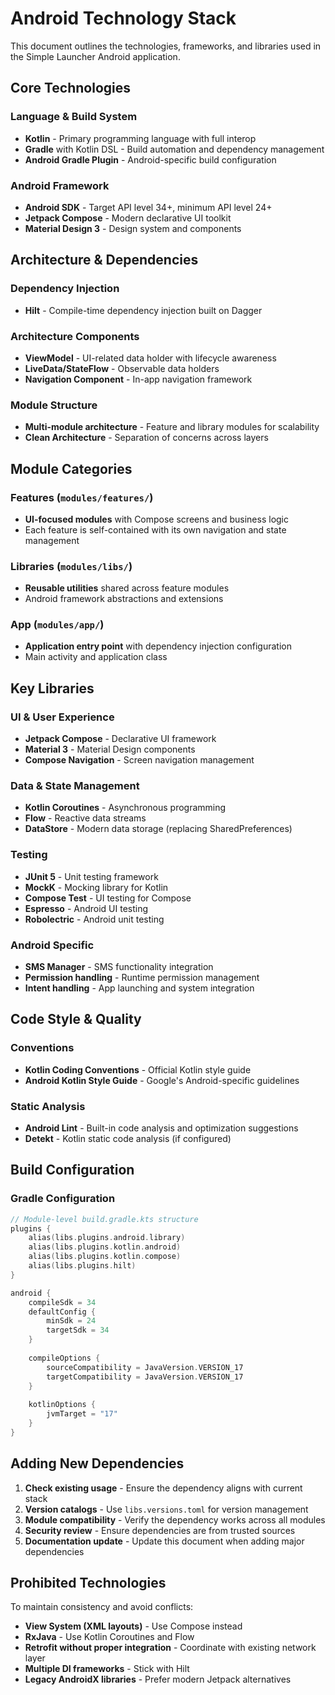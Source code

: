 # Android Technology Stack

This document outlines the technologies, frameworks, and libraries used in the Simple Launcher Android application.

## Core Technologies

### Language & Build System
- **Kotlin** - Primary programming language with full interop
- **Gradle** with Kotlin DSL - Build automation and dependency management
- **Android Gradle Plugin** - Android-specific build configuration

### Android Framework
- **Android SDK** - Target API level 34+, minimum API level 24+
- **Jetpack Compose** - Modern declarative UI toolkit
- **Material Design 3** - Design system and components

## Architecture & Dependencies

### Dependency Injection
- **Hilt** - Compile-time dependency injection built on Dagger

### Architecture Components
- **ViewModel** - UI-related data holder with lifecycle awareness
- **LiveData/StateFlow** - Observable data holders
- **Navigation Component** - In-app navigation framework

### Module Structure
- **Multi-module architecture** - Feature and library modules for scalability
- **Clean Architecture** - Separation of concerns across layers

## Module Categories

### Features (`modules/features/`)
- **UI-focused modules** with Compose screens and business logic
- Each feature is self-contained with its own navigation and state management

### Libraries (`modules/libs/`)
- **Reusable utilities** shared across feature modules
- Android framework abstractions and extensions

### App (`modules/app/`)
- **Application entry point** with dependency injection configuration
- Main activity and application class

## Key Libraries

### UI & User Experience
- **Jetpack Compose** - Declarative UI framework
- **Material 3** - Material Design components
- **Compose Navigation** - Screen navigation management

### Data & State Management
- **Kotlin Coroutines** - Asynchronous programming
- **Flow** - Reactive data streams
- **DataStore** - Modern data storage (replacing SharedPreferences)

### Testing
- **JUnit 5** - Unit testing framework
- **MockK** - Mocking library for Kotlin
- **Compose Test** - UI testing for Compose
- **Espresso** - Android UI testing
- **Robolectric** - Android unit testing

### Android Specific
- **SMS Manager** - SMS functionality integration
- **Permission handling** - Runtime permission management
- **Intent handling** - App launching and system integration

## Code Style & Quality

### Conventions
- **Kotlin Coding Conventions** - Official Kotlin style guide
- **Android Kotlin Style Guide** - Google's Android-specific guidelines

### Static Analysis
- **Android Lint** - Built-in code analysis and optimization suggestions
- **Detekt** - Kotlin static code analysis (if configured)

## Build Configuration

### Gradle Configuration
```kotlin
// Module-level build.gradle.kts structure
plugins {
    alias(libs.plugins.android.library)
    alias(libs.plugins.kotlin.android)
    alias(libs.plugins.kotlin.compose)
    alias(libs.plugins.hilt)
}

android {
    compileSdk = 34
    defaultConfig {
        minSdk = 24
        targetSdk = 34
    }
    
    compileOptions {
        sourceCompatibility = JavaVersion.VERSION_17
        targetCompatibility = JavaVersion.VERSION_17
    }
    
    kotlinOptions {
        jvmTarget = "17"
    }
}
```

## Adding New Dependencies

1. **Check existing usage** - Ensure the dependency aligns with current stack
2. **Version catalogs** - Use `libs.versions.toml` for version management
3. **Module compatibility** - Verify the dependency works across all modules
4. **Security review** - Ensure dependencies are from trusted sources
5. **Documentation update** - Update this document when adding major dependencies

## Prohibited Technologies

To maintain consistency and avoid conflicts:

- **View System (XML layouts)** - Use Compose instead
- **RxJava** - Use Kotlin Coroutines and Flow
- **Retrofit without proper integration** - Coordinate with existing network layer
- **Multiple DI frameworks** - Stick with Hilt
- **Legacy AndroidX libraries** - Prefer modern Jetpack alternatives